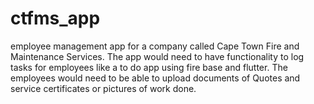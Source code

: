 # ctfms_app
employee management app for a company called Cape Town Fire and Maintenance Services. The app would need to have functionality to log tasks for employees like a to do app using fire base and flutter. The employees would need to be able to upload documents of Quotes and service certificates or pictures of work done.
